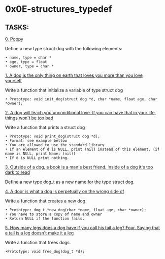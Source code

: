 # 0x0E-structures_typedef

## TASKS:

[0. Poppy](dog.h)

Define a new type struct dog with the following elements:

	• name, type = char *
	• age, type = float
	• owner, type = char *

[1. A dog is the only thing on earth that loves you more than you love yourself](1-init_dog.c)

Write a function that initialize a variable of type struct dog

	• Prototype: void init_dog(struct dog *d, char *name, float age, char *owner);

[2. A dog will teach you unconditional love. If you can have that in your life, things won't be too bad](2-print_dog.c)

Write a function that prints a struct dog

	• Prototype: void print_dog(struct dog *d);
	• Format: see example bellow
	• You are allowed to use the standard library
	• If an element of d is NULL, print (nil) instead of this element. (if name is NULL, print Name: (nil))
	• If d is NULL print nothing.

[3. Outside of a dog, a book is a man's best friend. Inside of a dog it's too dark to read](dog.h)

Define a new type dog_t as a new name for the type struct dog.

[4. A door is what a dog is perpetually on the wrong side of](4-new_dog.c)

Write a function that creates a new dog.

	• Prototype: dog_t *new_dog(char *name, float age, char *owner);
	• You have to store a copy of name and owner
	• Return NULL if the function fails.

[5. How many legs does a dog have if you call his tail a leg? Four. Saying that a tail is a leg doesn't make it a leg](5-free_dog.c)

Write a function that frees dogs.

	•Prototype: void free_dog(dog_t *d);
